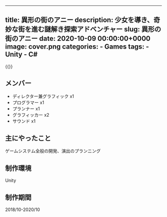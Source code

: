 
---
title: 異形の街のアニー
description: 少女を導き、奇妙な街を進む謎解き探索アドベンチャー
slug: 異形の街のアニー
date: 2020-10-09 00:00:00+0000
image: cover.png
categories:
    - Games
tags:
    - Unity
    - C#
---

{{<youtube Jk8ffwrymo4>}}

## メンバー
- ディレクター兼グラフィック x1
- プログラマー x1
- プランナー x1
- グラフィッカー x2
- サウンド x1

## 主にやったこと
ゲームシステム全般の開発、演出のプランニング

## 制作環境
Unity

## 制作期間
2018/10-2020/10

